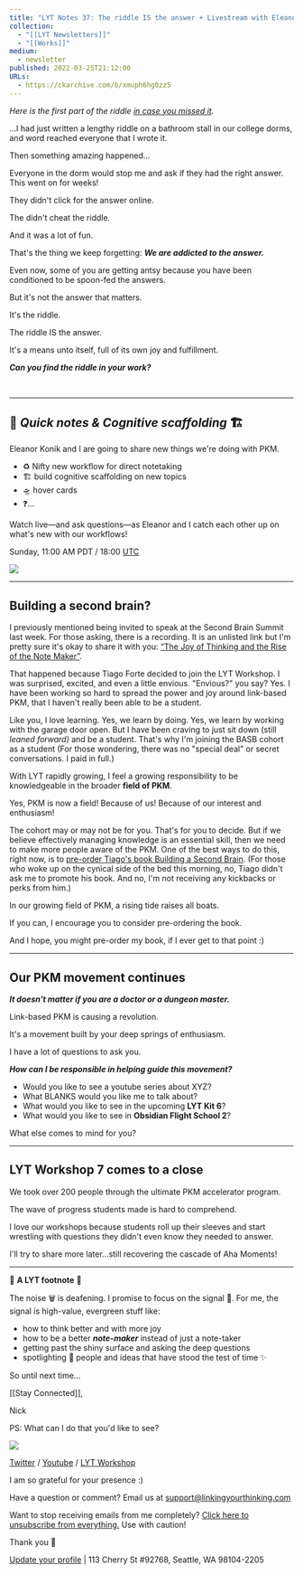 ```yaml
---
title: "LYT Notes 37: The riddle IS the answer + Livestream with Eleanor"
collection:
  - "[[LYT Newsletters]]"
  - "[[Works]]"
medium:
  - newsletter
published: 2022-03-25T21:12:00
URLs:
  - https://ckarchive.com/b/xmuph6hg0zz5
---
```


*Here is the first part of the riddle* [*in case you missed it*](https://ckarchive.com/b/0vuwh9h8qwgo)*.*

…I had just written a lengthy riddle on a bathroom stall in our college dorms, and word reached everyone that I wrote it.

Then something amazing happened…

Everyone in the dorm would stop me and ask if they had the right answer. This went on for weeks!

They didn't click for the answer online.

The didn't cheat the riddle.

And it was a lot of fun.

That's the thing we keep forgetting: ***We are addicted to the answer.***

Even now, some of you are getting antsy because you have been conditioned to be spoon-fed the answers.

But it's not the answer that matters.

It's the riddle.

The riddle IS the answer.

It's a means unto itself, full of its own joy and fulfillment.

***Can you find the riddle in your work?***

*​*

---

## 📒 ***Quick notes & Cognitive scaffolding*** 🏗

Eleanor Konik and I are going to share new things we're doing with PKM.

* ♻️ Nifty new workflow for direct notetaking
* 🏗 build cognitive scaffolding on new topics
* 🛸 hover cards
* ❓…

Watch live—and ask questions—as Eleanor and I catch each other up on what's new with our workflows!

Sunday, 11:00 AM PDT / 18:00 [UTC](https://everytimezone.com/s/c6f3eb99)​

[![](https://functions-js.convertkit.com/playbutton?src=null&play=%23FFFFFF&accent=%235dbcd2&thumbnailof=https%3A%2F%2Fyoutu.be%2F8IL0wFUT6XQ&width=480&height=270&fit=contain)](https://youtu.be/8IL0wFUT6XQ)

---

## Building a second brain?

I previously mentioned being invited to speak at the Second Brain Summit last week. For those asking, there is a recording. It is an unlisted link but I'm pretty sure it's okay to share it with you: [“The Joy of Thinking and the Rise of the Note Maker”](https://www.youtube.com/watch?index=13&list=PLVNXAaej57W61wW9vtPNYPIuDnVQLP5TH&v=q0Pf6ZePNGc).

That happened because Tiago Forte decided to join the LYT Workshop. I was surprised, excited, and even a little envious. "Envious?" you say? Yes. I have been working so hard to spread the power and joy around link-based PKM, that I haven't really been able to be a student.

Like you, I love learning. Yes, we learn by doing. Yes, we learn by working with the garage door open. But I have been craving to just sit down (still *leaned forward)* and be a student. That's why I'm joining the BASB cohort as a student (For those wondering, there was no "special deal" or secret conversations. I paid in full.)

With LYT rapidly growing, I feel a growing responsibility to be knowledgeable in the broader **field of PKM**.

Yes, PKM is now a field! Because of us! Because of our interest and enthusiasm!

The cohort may or may not be for you. That's for you to decide. But if we believe effectively managing knowledge is an essential skill, then we need to make more people aware of the PKM. One of the best ways to do this, right now, is to [pre-order Tiago's book Building a Second Brain](https://amzn.to/3qH3MS3). (For those who woke up on the cynical side of the bed this morning, no, Tiago didn't ask me to promote his book. And no, I'm not receiving any kickbacks or perks from him.)

In our growing field of PKM, a rising tide raises all boats.

If you can, I encourage you to consider pre-ordering the book.

And I hope, you might pre-order my book, if I ever get to that point :)

---

## Our PKM movement continues

***It doesn't matter if you are a doctor or a dungeon master.***

Link-based PKM is causing a revolution.

It's a movement built by your deep springs of enthusiasm.

I have a lot of questions to ask you.

***How can I be responsible in helping guide this movement?***

* Would you like to see a youtube series about XYZ?
* What BLANKS would you like me to talk about?
* What would you like to see in the upcoming **LYT Kit 6**?
* What would you like to see in **Obsidian Flight School 2**?

What else comes to mind for you?

---

## LYT Workshop 7 comes to a close

We took over 200 people through the ultimate PKM accelerator program.

The wave of progress students made is hard to comprehend.

I love our workshops because students roll up their sleeves and start wrestling with questions they didn't even know they needed to answer.

I'll try to share more later…still recovering the cascade of Aha Moments!

---

👣 **A LYT footnote** 🎵

The noise 🗑 is deafening. I promise to focus on the signal 🌿. For me, the signal is high-value, evergreen stuff like:

* how to think better and with more joy
* how to be a better ***note-maker*** instead of just a note-taker
* getting past the shiny surface and asking the deep questions
* spotlighting 🔦 people and ideas that have stood the test of time ✨

So until next time…

[[Stay Connected]],

Nick

PS: What can I do that you'd like to see?

![](https://embed.filekitcdn.com/e/dv87Nny89souiCFyZqnEgh/t5xLoqQjMXTWs4akdeAMSG/email)

[Twitter](https://twitter.com/NickMilo) / [Youtube](https://www.youtube.com/channel/UC85D7ERwhke7wVqskV_DZUA) / [LYT Workshop](https://www.linkingyourthinking.com/)

I am so grateful for your presence :)

Have a question or comment? Email us at
[support@linkingyourthinking.com](mailto:support@linkingyourthinking.com)

Want to stop receiving emails from me completely? [Click here to unsubscribe from everything.](https://preview.convertkit-mail2.com/unsubscribe) Use with caution!

Thank you 🙏

[Update your profile](https://preview.convertkit-mail2.com/preferences) | 113 Cherry St #92768, Seattle, WA 98104-2205

